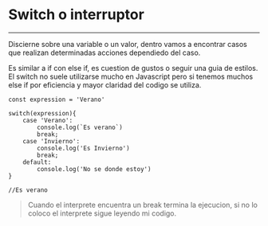 # Switch o interruptor
---
Discierne sobre una variable o un valor, dentro vamos a encontrar casos que realizan determinadas acciones dependiedo del caso. 

Es similar a if con else if, es cuestion de gustos o seguir una guia de estilos. El switch no suele utilizarse mucho en Javascript pero si tenemos muchos else if por eficiencia y mayor claridad del codigo se utiliza. 

    const expression = 'Verano'
    
    switch(expression){
        case 'Verano':
            console.log(`Es verano`)
            break;
        case 'Invierno':
            console.log('Es Invierno')
            break;
        default:
            console.log('No se donde estoy')
    }  

    //Es verano

> Cuando el interprete encuentra un break termina la ejecucion, si no lo coloco el interprete sigue leyendo mi codigo. 